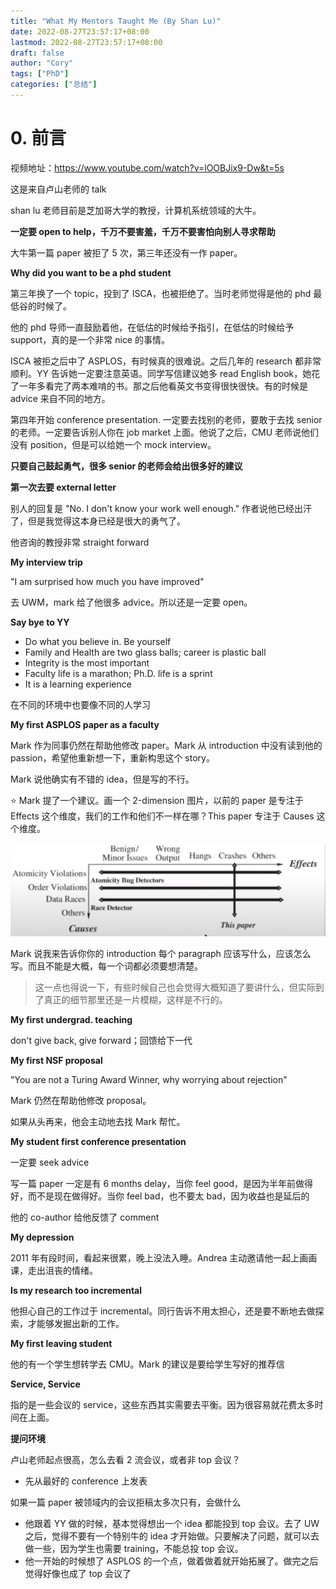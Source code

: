 ```yaml
---
title: "What My Mentors Taught Me (By Shan Lu)"
date: 2022-08-27T23:57:17+08:00
lastmod: 2022-08-27T23:57:17+08:00
draft: false
author: "Cory"
tags: ["PhD"]
categories: ["总结"]
---
```


# 0. 前言

视频地址：https://www.youtube.com/watch?v=lOOBJix9-Dw&t=5s

这是来自卢山老师的 talk

shan lu 老师目前是芝加哥大学的教授，计算机系统领域的大牛。



**一定要 open to help，千万不要害羞，千万不要害怕向别人寻求帮助**

大牛第一篇 paper 被拒了 5 次，第三年还没有一作 paper。

**Why did you want to be a phd student**

第三年换了一个 topic，投到了 ISCA，也被拒绝了。当时老师觉得是他的 phd 最低谷的时候了。

他的 phd 导师一直鼓励着他，在低估的时候给予指引，在低估的时候给予 support，真的是一个非常 nice 的事情。

ISCA 被拒之后中了 ASPLOS，有时候真的很难说。之后几年的 research 都非常顺利。YY 告诉她一定要注意英语。同学写信建议她多 read English book，她花了一年多看完了两本难啃的书。那之后他看英文书变得很快很快。有的时候是 advice 来自不同的地方。

第四年开始 conference presentation. 一定要去找别的老师，要敢于去找 senior 的老师。一定要告诉别人你在 job market 上面。他说了之后，CMU 老师说他们没有 position，但是可以给她一个 mock interview。

**只要自己鼓起勇气，很多 senior 的老师会给出很多好的建议**

**第一次去要 external letter**

别人的回复是 "No. I don't know your work well enough." 作者说他已经出汗了，但是我觉得这本身已经是很大的勇气了。

他咨询的教授非常 straight forward

**My interview trip**

"I am surprised how much you have improved"

去 UWM，mark 给了他很多 advice。所以还是一定要 open。

**Say bye to YY**

+ Do what you believe in. Be yourself
+ Family and Health are two glass balls; career is plastic ball
+ Integrity is the most important
+ Faculty life is a marathon; Ph.D. life is a sprint
+ It is a learning experience

在不同的环境中也要像不同的人学习

**My first ASPLOS paper as a faculty**

Mark 作为同事仍然在帮助他修改 paper。Mark 从 introduction 中没有读到他的 passion，希望他重新想一下，重新构思这个 story。

Mark 说他确实有不错的 idea，但是写的不行。

:star: Mark 提了一个建议。画一个 2-dimension 图片，以前的 paper 是专注于 Effects 这个维度，我们的工作和他们不一样在哪？This paper 专注于 Causes 这个维度。

<div>
    <img src=Img/shanlu.png>
</div>

Mark 说我来告诉你你的 introduction 每个 paragraph 应该写什么，应该怎么写。而且不能是大概，每一个词都必须要想清楚。

> 这一点也得说一下，有些时候自己也会觉得大概知道了要讲什么，但实际到了真正的细节那里还是一片模糊，这样是不行的。

**My first undergrad. teaching**

don't give back, give forward；回馈给下一代

**My first NSF proposal**

"You are not a Turing Award Winner, why worrying about rejection"

Mark 仍然在帮助他修改 proposal。

如果从头再来，他会主动地去找 Mark 帮忙。

**My student first conference presentation**

一定要 seek advice 

写一篇 paper 一定是有 6 months delay，当你 feel good，是因为半年前做得好，而不是现在做得好。当你 feel bad，也不要太 bad，因为收益也是延后的



他的 co-author 给他反馈了 comment

**My depression**

2011 年有段时间，看起来很累，晚上没法入睡。Andrea 主动邀请他一起上画画课，走出沮丧的情绪。

**Is my research too incremental**

他担心自己的工作过于 incremental。同行告诉不用太担心，还是要不断地去做探索，才能够发掘出新的工作。

**My first leaving student**

他的有一个学生想转学去 CMU。Mark 的建议是要给学生写好的推荐信

**Service, Service**

指的是一些会议的 service，这些东西其实需要去平衡。因为很容易就花费太多时间在上面。

**提问环境**

卢山老师起点很高，怎么去看 2 流会议，或者非 top 会议？

+ 先从最好的 conference 上发表

如果一篇 paper 被领域内的会议拒稿太多次只有，会做什么

+ 他跟着 YY 做的时候，基本觉得想出一个 idea 都能投到 top 会议。去了 UW 之后，觉得不要有一个特别牛的 idea 才开始做。只要解决了问题，就可以去做一些，因为学生也需要 training，不能总投 top 会议。
+ 他一开始的时候想了 ASPLOS 的一个点，做着做着就开始拓展了。做完之后觉得好像也成了 top 会议了
